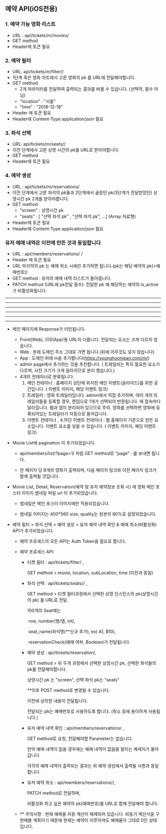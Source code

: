 ## 예약 API(iOS전용)

### 1. 예약 가능 영화 리스트

- URL : api/tickets/m/movies/
- GET method
- Header에 토큰 필요

### 2. 예약 필터

- URL: api/tickets/m/filter/<int : pk>/
- 1단계 혹은 영화 차트에서 고른 영화의 pk 를 URL에 전달해야합니다.
- GET method
  - 2개 파라미터를 전달하여 출력되는 결과를 바꿀 수 있습니다. (선택적, 필수 아님)
  - "location" : "서울"
  - "time" : "2018-12-18" 
- Header 에 토큰 필요
- Header에 Content-Type application/json 필요

### 3. 좌석 선택

- URL: api/tickets/m/seats/<int : pk>/
- 이전 단계에서 고른 상영 시간의 pk를 URL로 받아야합니다.
- GET method
- Header에 토큰 필요

### 4. 예약 생성

- URL : api/tickets/m/reservations/
- 이전 단계에서 고른 좌석의 pk들과 2단계에서 골랐던 pk(3단계가 전달받았던) 상영시간 pk 2개를 받아야합니다.
- GET method
  - "screen" : 상영시간 pk
  - "seats" : [ "선택 좌석 pk" , "선택 좌석 pk", ...] (Array 자료형)
- Header에 토큰 필요
- Header에 Content-Type application/json 필요



### 유저 예매 내역은 이전에 만든 것과 동일합니다 

- URL : api/members/reservations/<int : pk> /
- Header 에 토큰 필요
- URL 마지막의 pk 는 예매 취소 시에만 추가하면 됩니다.(pk는 해당 예약의 pk(=예매번호))
- GET method : 유저의 예매 내역 리스트가 돌아옵니다.
- PATCH method (URL에 pk전달 필수):  전달한 pk 에 해당하는 예약의 is_active가 비활성화됩니다.





----------------------------------------------------------------------------------------------------
---------------------------------------------------------------------------------------------------
-----------------------------------------------------------------------------------------------------
----------------------------------------------------------------------------------------------------
---------------------------------------------------------------------------------------------------
-----------------------------------------------------------------------------------------------------

- 메인 페이지에 Response가 리턴됩니다.
  - Front(Web), iOS(App)용 URL이 다릅니다. 전달되는 요소는 크게 다르지 않습니다.
  - Web : 본래 도메인 주소 그대로 가면 됩니다.(뒤에 아무것도 넣지 않습니다)
  - App : 도메인 뒤에 m을 추가합니다(https://younghoonjean.com/m/) 
  - admin page에서 추가하는 것을 추천합니다. ( 트레일러는 특히 필요한 요소가 다르며, 사진 크기가 크게 달라지므로 분리 했습니다.)
  - 4개의 컨테이너로 분류됩니다.
    1. 메인 컨테이너 : 홈페이지 상단에 위치한 메인 이벤트(슬라이드)를 위한 공간입니다. ( 이벤트 이미지, 해당 이벤트 링크)
    2. 트레일러 : 영화 트레일러입니다. admin에서 직접 추가하며, 여러 개의 트레일러들을 등록할 경우, 랜덤으로 1개가 선택되어 반환됩니다. 매 접속마다 달라집니다. 웹과 앱이 분리되어 있으므로 주의. 영화를 선택하면 영화에 등록되어있는 트레일러가 자동으로 들어갑니다.
    3. 이벤트 컨테이너 , 4.하단 이벤트 컨테이너 : 웹 홈페이지 기준으로 만든 요소입니다. 이벤트 요소를 넣을 수 있습니다. ( 이벤트 이미지, 해당 이벤트 링크)

- Movie List에 pagination 이 추가되었습니다.

  - api/members/list/?page=1/ 처럼 GET method로 "page" : <int> 를 보내면 됩니다.

  - 한 페이지 당 8개의 영화가 출력되며, 다음 페이지 링크와 이전 페이지 링크가 함께 출력될 것입니다.

- Movie List, Detail, Reservation(예약 및 유저 예약정보 조회 시) 에 영화 메인 포스터 이미지 썸네일 파일 url 이 추가되었습니다.

  - 썸네일은 메인 포스터 이미지에만 적용되었습니다.

  - 썸네일 이미지는 400*560 size, quality는 원본의 80%로 설정되었습니다.

- 예약 필터 > 좌석 선택 > 예약 생성 > 유저 예약 내역 확인 & 예매 취소(비활성화) API가 추가되었습니다.

  - 예약 프로세스의 모든 API는 Auth Token을 필요로 합니다.

  - 예약 프로세스 API:

    - 티켓 필터 : api/tickets/filter/ ,

      GET method > movie, location, subLocation, time (이전과 동일)

    - 좌석 선택 : api/tickets/seats/<pk>/ ,

      GET method > 티켓 필터과정에서 선택한 상영 인스턴스의 pk(상영시간의 pk) 를 URL로 전달. 

      100개의 Seat에는 

      ​	row, number(행/열, int),

      ​	seat_name(좌석명(**신규 추가), ex) A1, B10),

      ​	reservationCheck(예매 여부, Boolean)가 전달됩니다.

    - 예약 생성 : api/tickets/reservation/,

      GET method > 위 두개 과정에서 선택한 상영시간 pk, 선택한 좌석들의 pk를 전달해야합니다.

      상영시간 pk 는 "screen", 선택 좌석 pk는 "seats"

      **이후 POST method로 변경될 수 있습니다.

      이전에 상의한 내용이 전달됩니다.

      전달되는 pk는 예매번호로 사용하도록 합니다. (취소 등에 용이하게 사용됩니다.)

    - 유저 예약 내역 확인 : api/members/reservations/ ,

      GET method로 요청, 전달해야할 Parameter는 없습니다.

      만약 예매 내역이 없을 경우에는 예매 내역이 없음을 알리는 메세지가 돌아갑니다.

      각각의 예매 내역이 출력되는 결과는 위 예약 생성에서 출력될 사항과 동일합니다.

    - 유저 예약 취소 : api/members/reservations/<pk>/,

      PATCH method로 전달하며,

      비활성화 하고 싶은 예약의 pk(예매번호)를 URL로 함께 전달해야 합니다.

  - ** 주의사항 : 현재 예매율 자동 계산이 해제되어 있습니다. 비동기 계산식을 구현해볼 계획이기 때문에 현재는 예약이 이루어져도 예매율이 그대로 0인 상태입니다.
